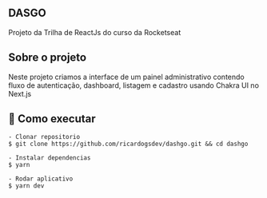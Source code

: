 ## DASGO
Projeto da Trilha de ReactJs do curso da Rocketseat

## Sobre o projeto

Neste projeto criamos a interface de um painel administrativo contendo fluxo de autenticação, dashboard, listagem e cadastro usando Chakra UI no Next.js

## 🚀 Como executar

<pre><code>- Clonar repositorio
$ git clone https://github.com/ricardogsdev/dashgo.git &amp;&amp; cd dashgo

- Instalar dependencias
$ yarn

- Rodar aplicativo
$ yarn dev
</code></pre>